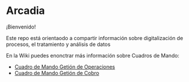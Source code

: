 # Arcadia

¡Bienvenido!

Este repo está orientaodo a compartir información sobre digitalización de procesos, el tratamiento y análisis de datos 

En la Wiki puedes enonctrar más información sobre
Cuadros de Mando:
* [Cuadro de Mando Getión de Operaciones ](https://github.com/AguCE/arcadia/wiki/CM-Operaciones)
* [Cuadro de Mando Getión de Cobro ](https://github.com/AguCE/arcadia/wiki/CM-Gestion-de-Cobro)
